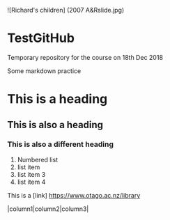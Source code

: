 ![Richard's children] (2007 A&Rslide.jpg)

# TestGitHub
Temporary repository for the course on 18th Dec 2018

Some markdown practice
# This is a heading

##  This is also a heading

###  This is also a different heading

1. Numbered list
2. list item
3. list item 3
4. list item 4

This is a [link] https://www.otago.ac.nz/library

|column1|column2|column3|
